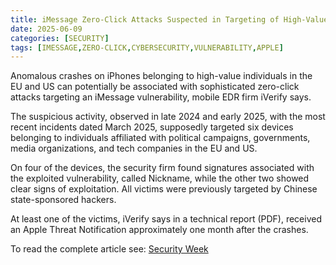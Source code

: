 ```yaml
---
title: iMessage Zero-Click Attacks Suspected in Targeting of High-Value Individuals
date: 2025-06-09
categories: [SECURITY]
tags: [IMESSAGE,ZERO-CLICK,CYBERSECURITY,VULNERABILITY,APPLE]
---
```


Anomalous crashes on iPhones belonging to high-value individuals in the EU and US can potentially be associated with sophisticated zero-click attacks targeting an iMessage vulnerability, mobile EDR firm iVerify says.

The suspicious activity, observed in late 2024 and early 2025, with the most recent incidents dated March 2025, supposedly targeted six devices belonging to individuals affiliated with political campaigns, governments, media organizations, and tech companies in the EU and US.

On four of the devices, the security firm found signatures associated with the exploited vulnerability, called Nickname, while the other two showed clear signs of exploitation. All victims were previously targeted by Chinese state-sponsored hackers.

At least one of the victims, iVerify says in a technical report (PDF), received an Apple Threat Notification approximately one month after the crashes.

To read the complete article see: [Security Week](https://www.securityweek.com/imessage-zero-click-attacks-suspected-in-targeting-of-high-value-eu-us-individuals/)